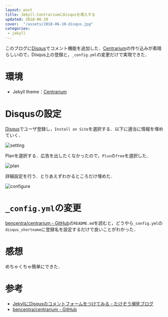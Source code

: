 ```yaml
---
layout: post
title: Jekyll-CentrariumにDisqusを導入する
updated: 2018-06-10
cover:  "/assets/2018-06-10-disqus.jpg"
categories:
 - jekyll
---
```


このブログに[Disqus](https://disqus.com/)でコメント機能を追加した．[Centrarium](https://github.com/bencentra/centrarium)の作り込みが素晴らしいので，Disqus上の登録と，`_config.yml`の変更だけで実現できた．

# 環境

- Jekyll theme：[Centrarium](https://github.com/bencentra/centrarium)

# Disqusの設定

[Disqus](https://disqus.com/)でユーザ登録し，`Install on Site`を選択する．以下に適当に情報を埋めていく．

![setting]({{site.baseurl}}/assets/2018-06-10-setting.png)

Planを選択する．広告を出したくなかったので，`Plus`の`free`を選択した．

![plan]({{site.baseurl}}/assets/2018-06-10-plan.png)

詳細設定を行う．とりあえずわかるところだけ埋めた．

![configure]({{site.baseurl}}/assets/2018-06-10-configure.png)

# `_config.yml`の変更

[bencentra/centrarium - GitHub](https://github.com/bencentra/centrarium)の`README.md`を読むと，どうやら`_config.yml`の`disqus_shortname`に登録名を設定するだけで良いことがわかった．

<script src="https://gist.github.com/haltaro/f877f8fb889ee7e4cc2cdfebd6d4772b.js"></script>

# 感想

めちゃくちゃ簡単にできた．

# 参考

- [JekyllにDisqusのコメントフォームをつけてみる - たけぞう瀕死ブログ](http://takezoe.hatenablog.com/entry/2016/06/05/030805)
- [bencentra/centrarium - GitHub](https://github.com/bencentra/centrarium)
